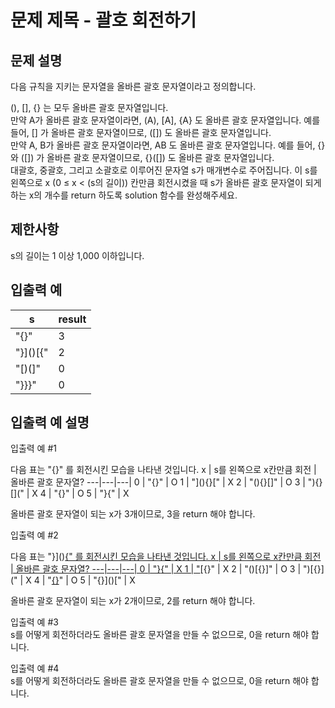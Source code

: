# 문제 제목 - 괄호 회전하기
## 문제 설명
다음 규칙을 지키는 문자열을 올바른 괄호 문자열이라고 정의합니다.

(), [], {} 는 모두 올바른 괄호 문자열입니다.  
만약 A가 올바른 괄호 문자열이라면, (A), [A], {A} 도 올바른 괄호 문자열입니다. 예를 들어, [] 가 올바른 괄호 문자열이므로, ([]) 도 올바른 괄호 문자열입니다.  
만약 A, B가 올바른 괄호 문자열이라면, AB 도 올바른 괄호 문자열입니다. 예를 들어, {} 와 ([]) 가 올바른 괄호 문자열이므로, {}([]) 도 올바른 괄호 문자열입니다.  
대괄호, 중괄호, 그리고 소괄호로 이루어진 문자열 s가 매개변수로 주어집니다. 이 s를 왼쪽으로 x (0 ≤ x < (s의 길이)) 칸만큼 회전시켰을 때 s가 올바른 괄호 문자열이 되게 하는 x의 개수를 return 하도록 solution 함수를 완성해주세요.  

## 제한사항
s의 길이는 1 이상 1,000 이하입니다.
## 입출력 예
s	| result
---|---|
"[](){}"	| 3
"}]()[{"	| 2
"[)(]"	| 0
"}}}"	| 0
## 입출력 예 설명
입출력 예 #1

다음 표는 "[](){}" 를 회전시킨 모습을 나타낸 것입니다.
x	| s를 왼쪽으로 x칸만큼 회전	| 올바른 괄호 문자열?
---|---|---|
0	| "[](){}"	| O
1	| "](){}["	| X
2	| "(){}[]"	| O
3	| "){}[]("	| X
4	| "{}[]()"	| O
5	| "}[](){"	| X

올바른 괄호 문자열이 되는 x가 3개이므로, 3을 return 해야 합니다.  

입출력 예 #2

다음 표는 "}]()[{" 를 회전시킨 모습을 나타낸 것입니다.
x	| s를 왼쪽으로 x칸만큼 회전	| 올바른 괄호 문자열?
---|---|---|
0	| "}]()[{"	| X
1	| "]()[{}"	| X
2	| "()[{}]"	| O
3	| ")[{}]("	| X
4	| "[{}]()"	| O
5	| "{}]()["	| X

올바른 괄호 문자열이 되는 x가 2개이므로, 2를 return 해야 합니다.  

입출력 예 #3  
s를 어떻게 회전하더라도 올바른 괄호 문자열을 만들 수 없으므로, 0을 return 해야 합니다.

입출력 예 #4  
s를 어떻게 회전하더라도 올바른 괄호 문자열을 만들 수 없으므로, 0을 return 해야 합니다.

